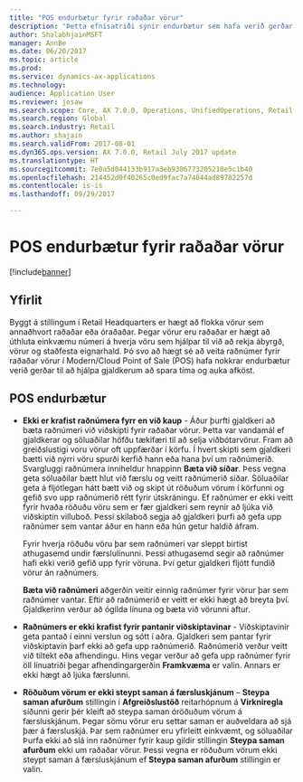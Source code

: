 ```yaml
---
title: "POS endurbætur fyrir raðaðar vörur"
description: "Þetta efnisatriði sýnir endurbætur sem hafa verið gerðar á röðuðum vörum til að hjálpa þér að spara tíma og auka afköst."
author: ShalabhjainMSFT
manager: AnnBe
ms.date: 06/20/2017
ms.topic: article
ms.prod: 
ms.service: dynamics-ax-applications
ms.technology: 
audience: Application User
ms.reviewer: josaw
ms.search.scope: Core, AX 7.0.0, Operations, UnifiedOperations, Retail
ms.search.region: Global
ms.search.industry: Retail
ms.author: shajain
ms.search.validFrom: 2017-08-01
ms.dyn365.ops.version: AX 7.0.0, Retail July 2017 update
ms.translationtype: HT
ms.sourcegitcommit: 7e0a5d044133b917a3eb9386773205218e5c1b40
ms.openlocfilehash: 214452d0f40265c0ed9fac7a74844ad89782257d
ms.contentlocale: is-is
ms.lasthandoff: 09/29/2017

---
```


# <a name="pos-improvements-for-serialized-products"></a>POS endurbætur fyrir raðaðar vörur

[!include[banner](includes/banner.md)]

## <a name="overview"></a>Yfirlit 
Byggt á stillingum í Retail Headquarters er hægt að flokka vörur sem annaðhvort raðaðar eða óraðaðar. Þegar vörur eru raðaðar er hægt að úthluta einkvæmu númeri  á hverja vöru sem hjálpar til við að rekja ábyrgð, vörur og staðfesta eignarhald. Þó svo að hægt sé að veita raðnúmer fyrir raðaðar vörur í Modern/Cloud Point of Sale (POS) hafa nokkrar endurbætur verið gerðar til að hjálpa gjaldkerum að spara tíma og auka afköst.  

## <a name="pos-improvements"></a>POS endurbætur

- **Ekki er krafist raðnúmera fyrr en við kaup** - Áður þurfti gjaldkeri að bæta raðnúmeri við viðskipti fyrir raðaðar vörur. Þetta var vandamál ef gjaldkerar og söluaðilar höfðu tækifæri til að selja viðbótarvörur. Fram að greiðslustigi voru vörur oft uppfærðar í körfu. Í hvert skipti sem gjaldkeri bætti við nýrri vöru spurði kerfið hann eða hana því um raðnúmerið. Svargluggi raðnúmera inniheldur hnappinn **Bæta við síðar**. Þess vegna geta söluaðilar bætt hlut við færslu og veitt raðnúmerið síðar. Söluaðilar geta á fljótlegan hátt bætt við og skipt út röðuðum vörum í körfunni og gefið svo upp raðnúmerið rétt fyrir útskráningu. Ef raðnúmer er ekki veitt fyrir hvaða röðuðu vöru sem er fær gjaldkeri sem reynir að ljúka við viðskiptin villuboð. Þessi skilaboð segja að gjaldkeri þurfi að gefa upp raðnúmer sem vantar áður en hann eða hún getur haldið áfram.

    Fyrir hverja röðuðu vöru þar sem raðnúmeri var sleppt birtist athugasemd undir færslulínunni. Þessi athugasemd segir að raðnúmer hafi ekki verið gefið upp fyrir vöruna. Því getur gjaldkeri fljótt fundið vörur án raðnúmers.

    **Bæta við raðnúmeri** aðgerðin veitir einnig raðnúmer fyrir vörur þar sem raðnúmer vantar. Eftir að raðnúmerið er veitt er ekki hægt að breyta því. Gjaldkerinn verður að ógilda línuna og bæta við vörunni aftur. 
    
- **Raðnúmers er ekki krafist fyrir pantanir viðskiptavinar** - Viðskiptavinir geta pantað í einni verslun og sótt í aðra. Gjaldkeri sem pantar fyrir viðskiptavin þarf ekki að gefa upp raðnúmerið. Raðnúmerið verður veitt við tiltekt eða afhendingu. Hins vegar verður að gefa upp raðnúmer fyrir öll línuatriði þegar afhendingargerðin **Framkvæma** er valin. Annars er ekki hægt að ljúka færslunni.    
- **Röðuðum vörum er ekki steypt saman á færsluskjánum** – **Steypa saman afurðum** stillingin í **Afgreiðslustöð** reitarhópnum á **Virkniregla** síðunni gerir þér kleift að steypa saman óröðuðum vörum á færsluskjánum. Þegar sömu vörur eru settar saman er auðveldara að sjá þær á færsluskjá. Þar sem raðnúmer eru yfirleitt einkvæmt, og söluaðilar Þurfa ekki að slá inn raðnúmer fyrir kaup gildir stillingin **Steypa saman afurðum** ekki um raðaðar vörur. Þessi vegna er röðuðum vörum ekki steypt saman á færsluskjánum ef **Steypa saman afurðum** stillingin er valin.

